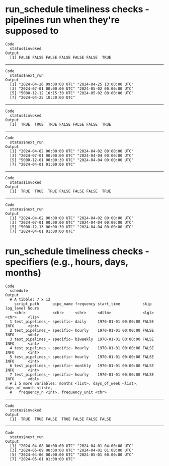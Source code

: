 # run_schedule timeliness checks - pipelines run when they're supposed to

    Code
      status$invoked
    Output
      [1] FALSE FALSE FALSE FALSE FALSE FALSE  TRUE

---

    Code
      status$next_run
    Output
      [1] "2024-04-26 09:00:00 UTC" "2024-04-25 13:00:00 UTC"
      [3] "2024-07-01 00:00:00 UTC" "2024-05-02 00:00:00 UTC"
      [5] "5000-12-12 10:15:30 UTC" "2024-05-02 00:00:00 UTC"
      [7] "2024-04-25 10:30:00 UTC"

---

    Code
      status$invoked
    Output
      [1]  TRUE  TRUE  TRUE FALSE FALSE FALSE  TRUE

---

    Code
      status$next_run
    Output
      [1] "2024-04-02 00:00:00 UTC" "2024-04-02 00:00:00 UTC"
      [3] "2024-07-01 00:00:00 UTC" "2024-04-04 00:00:00 UTC"
      [5] "5000-12-01 00:00:30 UTC" "2024-04-04 00:00:00 UTC"
      [7] "2024-04-01 01:00:00 UTC"

---

    Code
      status$invoked
    Output
      [1]  TRUE  TRUE  TRUE FALSE FALSE FALSE  TRUE

---

    Code
      status$next_run
    Output
      [1] "2024-04-02 00:00:00 UTC" "2024-04-02 00:00:00 UTC"
      [3] "2024-07-01 00:00:00 UTC" "2024-04-04 00:00:00 UTC"
      [5] "5000-12-13 00:00:30 UTC" "2024-04-04 00:00:00 UTC"
      [7] "2024-04-01 01:00:00 UTC"

# run_schedule timeliness checks - specifiers (e.g., hours, days, months)

    Code
      schedule
    Output
      # A tibble: 7 x 12
        script_path      pipe_name frequency start_time          skip  log_level hours
        <chr>            <chr>     <chr>     <dttm>              <lgl> <chr>     <lis>
      1 test_pipelines_~ specific~ daily     1970-01-01 00:00:00 FALSE INFO      <int>
      2 test_pipelines_~ specific~ hourly    1970-01-01 00:00:00 FALSE INFO      <dbl>
      3 test_pipelines_~ specific~ biweekly  1970-01-01 00:00:00 FALSE INFO      <int>
      4 test_pipelines_~ specific~ hourly    1970-01-01 00:00:00 FALSE INFO      <int>
      5 test_pipelines_~ specific~ hourly    1970-01-01 00:00:00 FALSE INFO      <int>
      6 test_pipelines_~ specific~ monthly   1970-01-01 00:00:00 FALSE INFO      <int>
      7 test_pipelines_~ specific~ hourly    1970-01-01 00:00:00 FALSE INFO      <dbl>
      # i 5 more variables: months <list>, days_of_week <list>, days_of_month <list>,
      #   frequency_n <int>, frequency_unit <chr>

---

    Code
      status$invoked
    Output
      [1]  TRUE  TRUE FALSE  TRUE FALSE FALSE FALSE

---

    Code
      status$next_run
    Output
      [1] "2024-04-08 00:00:00 UTC" "2024-04-01 04:00:00 UTC"
      [3] "2024-05-09 00:00:00 UTC" "2024-04-01 01:00:00 UTC"
      [5] "2024-04-06 00:00:00 UTC" "2024-05-01 00:00:00 UTC"
      [7] "2024-05-01 01:00:00 UTC"


